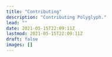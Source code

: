 ```yaml
---
title: "Contributing"
description: "Contributing Polyglyph."
lead: ""
date: 2021-05-15T22:09:11Z
lastmod: 2021-05-15T22:09:11Z
draft: false
images: []
---
```

